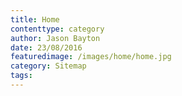 ```yaml
---
title: Home 
contenttype: category 
author: Jason Bayton
date: 23/08/2016
featuredimage: /images/home/home.jpg
category: Sitemap
tags: 
---
```


